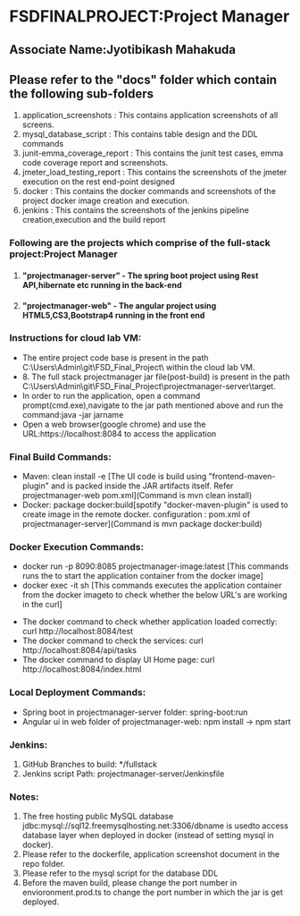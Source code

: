 # FSDFINALPROJECT:Project Manager
<h2>Associate Name:Jyotibikash Mahakuda</h2>
<h2>Please refer to the "docs" folder which contain the following sub-folders</h2>
<ol>
	<li>application_screenshots : This contains application screenshots of all screens.</li>
	<li>mysql_database_script : This contains table design and the DDL commands </li>
	<li>junit-emma_coverage_report : This contains the junit test cases, emma code coverage report and screenshots.</li>
	<li>jmeter_load_testing_report : This contains the screenshots of the jmeter execution on the rest end-point designed</li>
	<li>docker : This contains the docker commands and screenshots of the project docker image creation and execution.</li>
	<li>jenkins : This contains the screenshots of the jenkins pipeline creation,execution and the build report</li>
</ol>
<h3>Following are the projects which comprise of the full-stack project:Project Manager</h3>
<ol>
   <li><h4>"projectmanager-server" - The spring boot project using Rest API,hibernate etc running in the back-end </h4></li>
   <li><h4>"projectmanager-web" - The angular project using HTML5,CS3,Bootstrap4 running in the front end</h4></li>
</ol>
<h3>Instructions for cloud lab VM:</h3>
<ul>
	<li>The entire project code base is present in the path C:\Users\Admin\git\FSD_Final_Project\ within the cloud lab VM.</li>
	<li>8.	The full stack projectmanager jar file(post-build) is present in the path C:\Users\Admin\git\FSD_Final_Project\projectmanager-server\target.</li>
	<li>In order to run the application, open a command prompt(cmd.exe),navigate to the jar path mentioned above and run the command:java -jar jarname</li>
	<li>Open a web browser(google chrome) and use the URL:https://localhost:8084 to access the application</li>
</ul>
<h3>Final Build Commands:</h3>
<ul>
<li>Maven: clean install -e [The UI code is build using "frontend-maven-plugin" and is packed inside the JAR artifacts itself. Refer projectmanager-web pom.xml](Command is mvn clean install)</li>
<li>Docker: package docker:build[spotify "docker-maven-plugin" is used to create image in the remote docker. <dockerHost> configuration : pom.xml of projectmanager-server](Command is mvn package docker:build)</li>
</ul>

<h3>Docker Execution Commands:</h3>
<ul>
<li>docker run -p 8090:8085 projectmanager-image:latest	[This commands runs the to start the application container from the docker image]</li>
<li>docker exec -it <container id> sh	[This commands executes the application container from the docker imageto to check whether the below URL's are working in the curl]</li>
</ul>	

<ul>
<li>The docker command to check whether application loaded correctly: curl http://localhost:8084/test</li>
<li>The docker command to check the services: curl http://localhost:8084/api/tasks</li>
<li>The docker command to display UI Home page: curl http://localhost:8084/index.html</li>
</ul>	

<h3>Local Deployment Commands:</h3>
<ul>
<li>Spring boot in projectmanager-server folder: spring-boot:run</li>
<li>Angular ui in web folder of projectmanager-web: npm install -> npm start</li>
</ul>

<h3>Jenkins:</h3>
<ol>
<li>GitHub Branches to build: */fullstack</li>
<li>Jenkins script Path: projectmanager-server/Jenkinsfile</li>
</ol>

<h3>Notes: </h3>
<ol>
<li>The free hosting public MySQL database jdbc:mysql://sql12.freemysqlhosting.net:3306/dbname is usedto access database layer when deployed in docker (instead of setting mysql in docker).</li>
<li>Please refer to the dockerfile, application screenshot document in the repo folder.</li>
<li>Please refer to the mysql script for the database DDL</li>
<li>Before the maven build, please change the port number in envioronment.prod.ts to change the port number in which the jar is get deployed.</li>
</ol>


